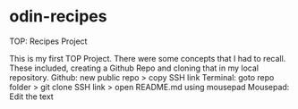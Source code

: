 # odin-recipes
TOP: Recipes Project

This is my first TOP Project.
There were some concepts that I had to recall.
These included, creating a Github Repo and cloning that in my local repository.
Github: new public repo > copy SSH link
Terminal: goto repo folder > git clone SSH link > open README.md using mousepad
Mousepad: Edit the text